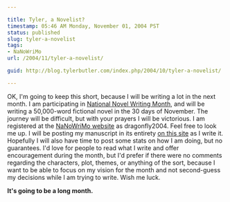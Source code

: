 ```yaml
---

title: Tyler, a Novelist?
timestamp: 05:46 AM Monday, November 01, 2004 PST
status: published
slug: tyler-a-novelist
tags:
- NaNoWriMo
url: /2004/11/tyler-a-novelist/

guid: http://blog.tylerbutler.com/index.php/2004/10/tyler-a-novelist/

---
```


OK, I'm going to keep this short, because I will be writing a lot in the next
month. I am participating in [National Novel Writing Month][1], and will be
writing a 50,000-word fictional novel in the 30 days of November. The journey
will be difficult, but with your prayers I will be victorious. I am
registered at the [NaNoWriMo website][1] as dragonfly2004. Feel free to look
me up. I will be posting my manuscript in its entirety [on this site][2] as I
write it. Hopefully I will also have time to post some stats on how I am
doing, but no guarantees. I'd love for people to read what I write and offer
encouragement during the month, but I'd prefer if there were no comments
regarding the characters, plot, themes, or anything of the sort, because I
want to be able to focus on my vision for the month and not second-guess my
decisions while I am trying to write. Wish me luck.

  
**It's going to be a long month.**

   [1]: http://www.nanowrimo.com
   [2]: /tag/nanowrimo
